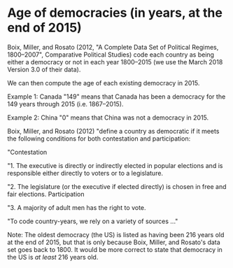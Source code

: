 # Age of democracies (in years, at the end of 2015)

Boix, Miller, and Rosato (2012, "A Complete Data Set of Political Regimes, 1800–2007", Comparative Political Studies) code each country as being either a democracy or not in each year 1800–2015 (we use the March 2018 Version 3.0 of their data).

We can then compute the age of each existing democracy in 2015.

Example 1: Canada "149" means that Canada has been a democracy for the 149 years through 2015 (i.e. 1867–2015).

Example 2: China "0" means that China was not a democracy in 2015.

Boix, Miller, and Rosato (2012) "define a country as democratic if it meets the following conditions for both contestation and participation:

"Contestation

"1. The executive is directly or indirectly elected in popular elections and is responsible either directly to voters or to a legislature.

"2. The legislature (or the executive if elected directly) is chosen in free and fair elections.
Participation

"3. A majority of adult men has the right to vote.

"To code country-years, we rely on a variety of sources ..."

Note: The oldest democracy (the US) is listed as having been 216 years old at the end of 2015, but that is only because Boix, Miller, and Rosato's data set goes back to 1800. It would be more correct to state that democracy in the US is *at least* 216 years old.